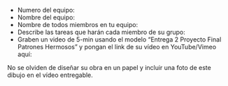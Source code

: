 - Numero del equipo: 
- Nombre del equipo:
- Nombre de todos miembros en tu equipo:
- Describe las tareas que harán cada miembro de su grupo:
- Graben un video de 5-min usando el modelo “Entrega 2 Proyecto Final Patrones Hermosos” y pongan el link de su vídeo en YouTube/Vimeo aquí:

No se olviden de diseñar su obra en un papel y incluir una foto de este dibujo en el vídeo entregable.
